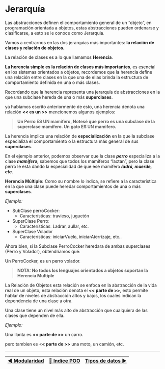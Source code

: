 # Jerarquía

Las abstracciones definen el comportamiento general de un “objeto”, en programación orientada a objetos, estas abstracciones pueden ordenarse y clasificarse, a esto se le conoce como Jerarquia.

Vamos a centrarnos en las dos jerarquías más importantes: **la relación de clases y relación de objetos**.

La relación de clases es a lo que llamamos **Herencia**.

**La herencia simple es la relación de clases más importantes**, es esencial en los sistemas orientados a objetos, recordemos que la herencia define una relación entre clases en la que una de ellas brinda la estructura de comportamiento definida en una o más clases.

Recordando que la herencia representa una jerarquía de abstracciones en la que una subclase hereda de una o más **superclases**.

ya habíamos escrito anteriormente de esto, una herencia denota una relación **<< es un >>** mencionemos algunos ejemplos:

>**Un Perro ES UN mamifero, Notesé que perro es una subclase de la superclase mamifero.
 Un gato ES UN  mamifero.**

La herencia implica una relación de **especialización** en la que la subclase especializa el comportamiento o la estructura más general de sus **superclases**.

En el ejemplo anterior, podemos observar que la clase _**perro**_ especializa a la clase _**mamifero**_, sabemos que todos los mamiferos “lactan”, pero la clase perro le esta dando la especialidad de que ese mamifero _**ladrá, muerde, etc**_.

**Herencia Múltiple:** Como su nombre lo indica, se refiere a la característica en la que una  clase puede heredar comportamientos de una o más **superclases**.

_Ejemplo:_

+ SubClase perroCocker:
  + Características: travieso, juguetón
+ SuperClase Perro:
  + Características: Ladrar, aullar, etc.
+ SuperClase Volador
  + Características: iniciarVuelo, iniciarAterrizaje, etc..

Ahora bien, si la Subclase PerroCocker heredara de ambas superclases (Perro y Volador), obtendríamos qué:

Un PerroCocker, es un perro volador.

>**NOTA: No todos los lenguajes orientados a objetos soportan la Herencia Multiple**

La Relación de Objetos esta relación se enfoca en la abstracción de la vida real de un objeto, esta relación denota el **<< parte de >>**, esto permite hablar de niveles de abstracción altos y bajos, los cuales indican la dependencia de una clase a otra.

Una clase tiene un nivel más alto de abstracción que cualquiera de las clases que dependen de ella.

_Ejemplo:_

Una llanta es **<< parte de >>** un carro.

pero tambien es <**< parte de >>** una moto, un camión, etc.

---

[:arrow_backward: Modularidad](https://github.com/wlizama/MDManual/blob/master/content/POO/4-Modularidad.md) | [:book: Indice POO](https://github.com/wlizama/MDManual/tree/master/content/POO) | [Tipos de datos :arrow_forward:](https://github.com/wlizama/MDManual/blob/master/content/POO/Tipos-de-datos.md)
|--- | --- | --- |
